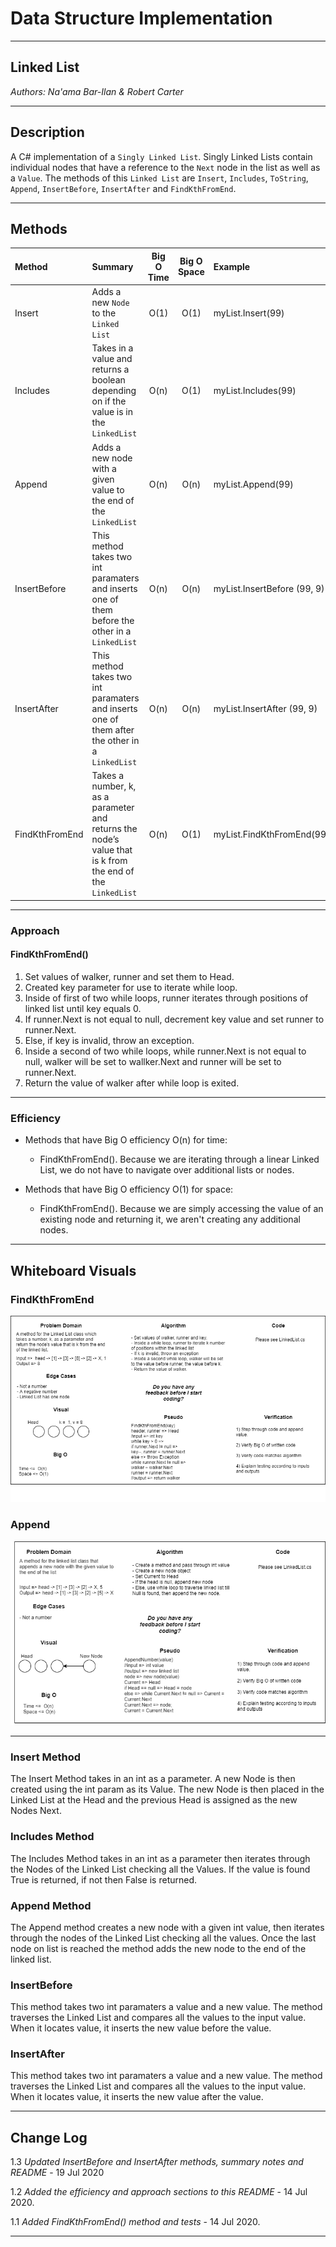 # Data Structure Implementation
---

## Linked List

*Authors: Na'ama Bar-Ilan & Robert Carter*

---

## Description

A C# implementation of a `Singly Linked List`. Singly Linked Lists contain individual nodes that have a reference to the `Next` node in the list as well as a `Value`. The methods of this `Linked List` are `Insert`, `Includes`, `ToString`, `Append`, `InsertBefore`, `InsertAfter` and `FindKthFromEnd`.

---

## Methods

| Method | Summary | Big O Time | Big O Space | Example | 
| :----------- | :----------- | :-------------: | :-------------: | :----------- |
| Insert | Adds a new `Node` to the `Linked List` | O(1) | O(1) | myList.Insert(99) |
| Includes | Takes in a value and returns a boolean depending on if the value is in the `LinkedList` | O(n) | O(1) | myList.Includes(99) |
| Append  | Adds a new node with a given value to the end of the `LinkedList` | O(n) | O(n) | myList.Append(99) |
| InsertBefore | This method takes two int paramaters and inserts one of them before the other in a `LinkedList` | O(n) | O(n) | myList.InsertBefore (99, 9) |
| InsertAfter | This method takes two int paramaters and inserts one of them after the other in a `LinkedList` | O(n) | O(n) | myList.InsertAfter (99, 9) |
| FindKthFromEnd | Takes a number, k, as a parameter and returns the node’s value that is k from the end of the `LinkedList` | O(n) | O(1) | myList.FindKthFromEnd(99) |



---
### Approach

#### FindKthFromEnd()
1. Set values of walker, runner and set them to Head.
2. Created key parameter for use to iterate while loop. 
3. Inside of first of two while loops, runner iterates through positions of linked list until key equals 0.
4. If runner.Next is not equal to null, decrement key value and set runner to runner.Next.
4. Else, if key is invalid, throw an exception.
5. Inside a second of two while loops, while runner.Next is not equal to null, walker will be set to wallker.Next and runner will be set to runner.Next.
6. Return the value of walker after while loop is exited.

----

### Efficiency
* Methods that have Big O efficiency O(n) for time:
  * FindKthFromEnd(). Because we are iterating through a linear Linked List, we do not have to navigate over additional lists or nodes.

* Methods that have Big O efficiency O(1) for space:
  * FindKthFromEnd(). Because we are simply accessing the value of an existing node and returning it, we aren't creating any additional nodes.


---

## Whiteboard Visuals

### FindKthFromEnd
![Whiteboard Image](https://github.com/NaamaBarIlan/data-structures-and-algorithms/blob/master/Assets/code-challenge07.png)

### Append
![Whiteboard Image](https://github.com/NaamaBarIlan/data-structures-and-algorithms/blob/master/Assets/code-challenge06.png)

----

### Insert Method

The Insert Method takes in an int as a parameter. A new Node is then created using the 
int param as its Value. The new Node is then placed in the Linked List at the Head and
the previous Head is assigned as the new Nodes Next.

### Includes Method

The Includes Method takes in an int as a parameter then iterates through the Nodes of the
Linked List checking all the Values. If the value is found True is returned, if not then
False is returned.

### Append Method
The Append method creates a new node with a given int value, then iterates through the nodes of the Linked List checking all the values. Once the last node on list is reached the method adds the new node to the end of the linked list.

### InsertBefore
This method takes two int paramaters a value and a new value. The method traverses the Linked List and compares all the values to the input value. When it locates value, it inserts the new value before the value.

### InsertAfter
This method takes two int paramaters a value and a new value. The method traverses the Linked List and compares all the values to the input value. When it locates value, it inserts the new value after the value.


---

## Change Log

1.3 *Updated InsertBefore and InsertAfter methods, summary notes and README* - 19 Jul 2020

1.2 *Added the efficiency and approach sections to this README* - 14 Jul 2020.

1.1 *Added FindKthFromEnd() method and tests* - 14 Jul 2020.


---
